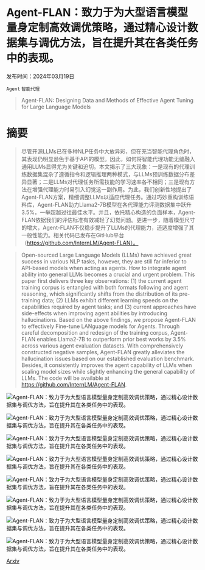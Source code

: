 # Agent-FLAN：致力于为大型语言模型量身定制高效调优策略，通过精心设计数据集与调优方法，旨在提升其在各类任务中的表现。

发布时间：2024年03月19日

`Agent` `智能代理`

> Agent-FLAN: Designing Data and Methods of Effective Agent Tuning for Large Language Models

# 摘要

> 尽管开源LLMs已在多种NLP任务中大放异彩，但在充当智能代理角色时，其表现仍明显逊色于基于API的模型。因此，如何将智能代理功能无缝融入通用LLMs显得尤为关键和迫切。本文揭示了三大现象：一是现有的代理训练数据集混杂了遵循指令和逻辑推理两种模式，与LLMs预训练数据分布差异显著；二是LLMs对代理任务所需技能的学习速率各不相同；三是现有方法在增强代理能力时易引入幻觉这一副作用。为此，我们创新性地提出了Agent-FLAN方案，精细调整LLMs以适应代理任务。通过巧妙重构训练语料库，Agent-FLAN助力Llama2-7B模型在各代理能力评测数据集中跃升3.5\%，一举超越过往最佳水平。并且，依托精心构造的负面样本，Agent-FLAN依据我们的评估标准有效减轻了幻觉问题。更进一步，随着模型尺寸的增大，Agent-FLAN不仅稳步提升了LLMs的代理能力，还适度增强了其一般性能力。相关代码已发布在GitHub平台（https://github.com/InternLM/Agent-FLAN）。

> Open-sourced Large Language Models (LLMs) have achieved great success in various NLP tasks, however, they are still far inferior to API-based models when acting as agents. How to integrate agent ability into general LLMs becomes a crucial and urgent problem. This paper first delivers three key observations: (1) the current agent training corpus is entangled with both formats following and agent reasoning, which significantly shifts from the distribution of its pre-training data; (2) LLMs exhibit different learning speeds on the capabilities required by agent tasks; and (3) current approaches have side-effects when improving agent abilities by introducing hallucinations. Based on the above findings, we propose Agent-FLAN to effectively Fine-tune LANguage models for Agents. Through careful decomposition and redesign of the training corpus, Agent-FLAN enables Llama2-7B to outperform prior best works by 3.5\% across various agent evaluation datasets. With comprehensively constructed negative samples, Agent-FLAN greatly alleviates the hallucination issues based on our established evaluation benchmark. Besides, it consistently improves the agent capability of LLMs when scaling model sizes while slightly enhancing the general capability of LLMs. The code will be available at https://github.com/InternLM/Agent-FLAN.

![Agent-FLAN：致力于为大型语言模型量身定制高效调优策略，通过精心设计数据集与调优方法，旨在提升其在各类任务中的表现。](../../../paper_images/2403.12881/compare_loss.png)

![Agent-FLAN：致力于为大型语言模型量身定制高效调优策略，通过精心设计数据集与调优方法，旨在提升其在各类任务中的表现。](../../../paper_images/2403.12881/multi_loss.png)

![Agent-FLAN：致力于为大型语言模型量身定制高效调优策略，通过精心设计数据集与调优方法，旨在提升其在各类任务中的表现。](../../../paper_images/2403.12881/hallucination.png)

![Agent-FLAN：致力于为大型语言模型量身定制高效调优策略，通过精心设计数据集与调优方法，旨在提升其在各类任务中的表现。](../../../paper_images/2403.12881/align_agent.png)

![Agent-FLAN：致力于为大型语言模型量身定制高效调优策略，通过精心设计数据集与调优方法，旨在提升其在各类任务中的表现。](../../../paper_images/2403.12881/hallu_cls.png)

![Agent-FLAN：致力于为大型语言模型量身定制高效调优策略，通过精心设计数据集与调优方法，旨在提升其在各类任务中的表现。](../../../paper_images/2403.12881/visual_datascale.png)

![Agent-FLAN：致力于为大型语言模型量身定制高效调优策略，通过精心设计数据集与调优方法，旨在提升其在各类任务中的表现。](../../../paper_images/2403.12881/visual_modelscale.png)

![Agent-FLAN：致力于为大型语言模型量身定制高效调优策略，通过精心设计数据集与调优方法，旨在提升其在各类任务中的表现。](../../../paper_images/2403.12881/case_study.png)

[Arxiv](https://arxiv.org/abs/2403.12881)